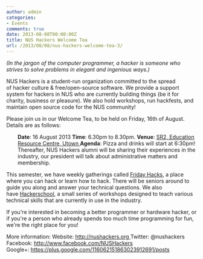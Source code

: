 ```yaml
---
author: admin
categories:
- Events
comments: true
date: 2013-08-08T00:00:00Z
title: NUS Hackers Welcome Tea
url: /2013/08/08/nus-hackers-welcome-tea-3/
---
```


<em>(In the jargon of the computer programmer, a hacker is someone who strives to solve problems in elegant and ingenious ways.)</em>

NUS Hackers is a student-run organization committed to the spread of hacker culture &amp; free/open-source software. We provide a support system for hackers in NUS who are currently building things (be it for charity, business or pleasure). We also hold workshops, run hackfests, and maintain open source code for the NUS community!

Please join us in our Welcome Tea, to be held on Friday, 16th of August. Details are as follows:
<p style="padding-left: 30px;"><strong>Date</strong>: 16 August 2013
<strong>Time</strong>: 6.30pm to 8.30pm.
<strong>Venue</strong>: <a href="/res/2011/12/fridayhacksmap.gif" target="_blank">SR2, Education Resource Centre, Utown
</a><strong>Agenda</strong>: Pizza and drinks will start at 6:30pm! Thereafter, NUS Hackers alumni will be sharing their experiences in the industry, our president will talk about administrative matters and membership.</p>
This semester, we have weekly gatherings called <a href="/fridayhacks/" target="_blank">Friday Hacks</a>, a place where you can hack or learn how to hack. There will be seniors around to guide you along and answer your technical questions. We also have <a href="http://school.nushackers.org/" target="_blank">Hackerschool</a>, a small series of workshops designed to teach various technical skills that are currently in use in the industry.

If you're interested in becoming a better programmer or hardware hacker, or if you're a person who already spends too much time programming for fun, we're the right place for you!
<div dir="ltr">More information:
Website: <a href="/" target="_blank">http://nushackers.org
</a>Twitter: @nushackers
Facebook: <a href="http://www.facebook.com/NUSHackers" target="_blank">http://www.facebook.com/NUSHackers
</a>Google+: <a href="https://plus.google.com/116062151863023912691/posts" target="_blank">https://plus.google.com/116062151863023912691/posts</a></div>
